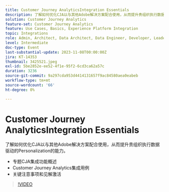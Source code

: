 ```yaml
---
title: Customer Journey AnalyticsIntegration Essentials
description: 了解如何优化CJA以与其他Adobe解决方案配合使用，从而提升贵组织执行数据驱动的Personalization的能力。
solution: Customer Journey Analytics
feature-set: Customer Journey Analytics
feature: Use Cases, Basics, Experience Platform Integration
topic: Integrations
role: Admin, Architect, Data Architect, Data Engineer, Developer, Leader, User
level: Intermediate
doc-type: Event
last-substantial-update: 2023-11-08T00:00:00Z
jira: KT-14353
thumbnail: 3425521.jpeg
exl-id: 5be2852e-ee52-4f1e-95f2-6cd3ca62a57c
duration: 3236
source-git-commit: 9a297cda953d4414131657f9ac84580aea0eabeb
workflow-type: tm+mt
source-wordcount: '66'
ht-degree: 0%

---
```


# Customer Journey AnalyticsIntegration Essentials

了解如何优化CJA以与其他Adobe解决方案配合使用，从而提升贵组织执行数据驱动的Personalization的能力。

* 专题CJA集成功能概述
* Customer Journey Analytics集成用例
* 关键注意事项和见解激活

>[!VIDEO](https://video.tv.adobe.com/v/3425521/?learn=on)
